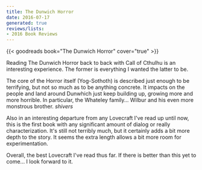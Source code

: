 ```yaml
---
title: The Dunwich Horror
date: 2016-07-17
generated: true
reviews/lists:
- 2016 Book Reviews
---
```

{{< goodreads book="The Dunwich Horror" cover="true" >}}

Reading The Dunwich Horror back to back with Call of Cthulhu is an interesting experience. The former is everything I wanted the latter to be.  

The core of the Horror itself (Yog-Sothoth) is described just enough to be terrifying, but not so much as to be anything concrete. It impacts on the people and land around Dunwhich just keep building up, growing more and more horrible. In particular, the Whateley family... Wilbur and his even more monstrous brother. _*shivers*_  

<!--more-->

Also in an interesting departure from any Lovecraft I've read up until now, this is the first book with any significant amount of dialog or really characterization. It's still not terribly much, but it certainly adds a bit more depth to the story. It seems the extra length allows a bit more room for experimentation.  

Overall, the best Lovecraft I've read thus far. If there is better than this yet to come... I look forward to it.


